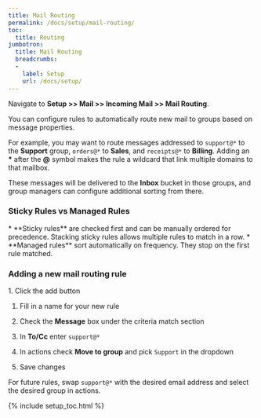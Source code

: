 ```yaml
---
title: Mail Routing
permalink: /docs/setup/mail-routing/
toc:
  title: Routing
jumbotron:
  title: Mail Routing
  breadcrumbs:
  - 
    label: Setup
    url: /docs/setup/
---
```


Navigate to **Setup >> Mail >> Incoming Mail >> Mail Routing**.

You can configure rules to automatically route new mail to groups based on message properties.

For example, you may want to route messages addressed to `support@*` to the **Support** group, `orders@*` to **Sales**, and `receipts@*` to **Billing**. Adding an <b>*</b> after the **@** symbol makes the rule a wildcard that link multiple domains to that mailbox. 

These messages will be delivered to the **Inbox** bucket in those groups, and group managers can configure additional sorting from there.

<h3>Sticky Rules vs Managed Rules</h3>
* **Sticky rules** are checked first and can be manually ordered for precedence. Stacking sticky rules allows multiple rules to match in a row. 
* **Managed rules** sort automatically on frequency. They stop on the first rule matched.

<h3>Adding a new mail routing rule</h3>
1. Click the add button

1. Fill in a name for your new rule

1. Check the **Message** box under the criteria match section

1. In **To/Cc** enter `support@*`

1. In actions check **Move to group** and pick `Support` in the dropdown

1. Save changes

<div class="cerb-box note">
<p>For future rules, swap <code>support@*</code> with the desired email address and select the desired group in actions.</p>
</div>
{% include setup_toc.html %}